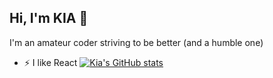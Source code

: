 ## Hi, I'm KIA 👋
I'm an amateur coder striving to be better (and a humble one)

- ⚡ I like React
[![Kia's GitHub stats](https://github-readme-stats.vercel.app/api?username=KIANOUSH-SAU)](https://github.com/anuraghazra/github-readme-stats)
